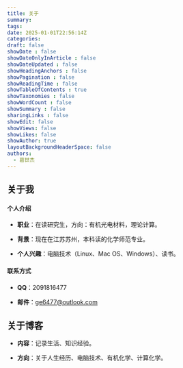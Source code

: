 ```yaml
---
title: 关于
summary: 
tags:
date: 2025-01-01T22:56:14Z
categories:
draft: false
showDate : false
showDateOnlyInArticle : false
showDateUpdated : false
showHeadingAnchors : false
showPagination : false
showReadingTime : false
showTableOfContents : true
showTaxonomies : false 
showWordCount : false
showSummary : false
sharingLinks : false
showEdit: false
showViews: false
showLikes: false
showAuthor: true
layoutBackgroundHeaderSpace: false
authors:
  - 葛世杰
---
```


## **关于我**

#### 个人介绍

- **职业**：在读研究生，方向：有机光电材料，理论计算。

- **背景**：现在在江苏苏州，本科读的化学师范专业。

- **个人兴趣**：电脑技术（Linux、Mac OS、Windows）、读书。

#### 联系方式

- **QQ**：2091816477

- **邮件**：ge6477@outlook.com

## **关于博客**

- **内容**：记录生活、知识经验。

- **方向**：关于人生经历、电脑技术、有机化学、计算化学。
